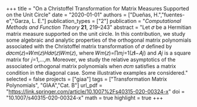+++
title = "On a Christoffel Transformation for Matrix Measures Supported on the Unit Circle"
date = "2020-01-01"
authors = ["Dueñas, H.","fuentes-e","Garza, L. E."]
publication_types = ["2"]
publication = "*Computational Methods and Function Theory* **21**, 219–243"
abstract = "Let 𝜎 be a Hermitian matrix measure supported on the unit circle. In this contribution, we study some algebraic and analytic properties of the orthogonal matrix polynomials associated with the Christoffel matrix transformation of 𝜎 defined by 𝑑𝜎𝑐𝑚(𝑧)=𝑊𝑚(𝑧)𝐻𝑑𝜎(𝑧)𝑊𝑚(𝑧), where 𝑊𝑚(𝑧)=∏𝑚𝑗=1(𝑧𝐈−𝐴𝑗) and 𝐴𝑗 is a square matrix for 𝑗=1,…,𝑚. Moreover, we study the relative asymptotics of the associated orthogonal matrix polynomials when 𝜎𝑐𝑚 satisfies a matrix condition in the diagonal case. Some illustrative examples are considered."
selected = false
projects = ["giaa"]
tags = ["Transformation Matrix Polynomials", "GIAA","Cat. B"]
url_pdf = "https://link.springer.com/article/10.1007%2Fs40315-020-00324-x"
doi = "10.1007/s40315-020-00324-x"
math = true
highlight = true
+++

